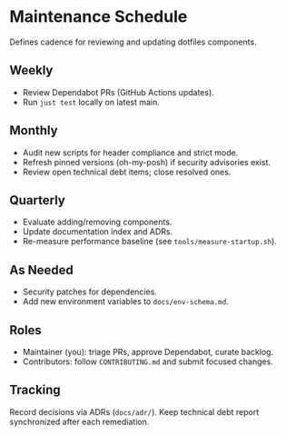 # Maintenance Schedule

Defines cadence for reviewing and updating dotfiles components.

## Weekly
- Review Dependabot PRs (GitHub Actions updates).
- Run `just test` locally on latest main.

## Monthly
- Audit new scripts for header compliance and strict mode.
- Refresh pinned versions (oh-my-posh) if security advisories exist.
- Review open technical debt items; close resolved ones.

## Quarterly
- Evaluate adding/removing components.
- Update documentation index and ADRs.
- Re-measure performance baseline (see `tools/measure-startup.sh`).

## As Needed
- Security patches for dependencies.
- Add new environment variables to `docs/env-schema.md`.

## Roles
- Maintainer (you): triage PRs, approve Dependabot, curate backlog.
- Contributors: follow `CONTRIBUTING.md` and submit focused changes.

## Tracking
Record decisions via ADRs (`docs/adr/`). Keep technical debt report synchronized after each remediation.
